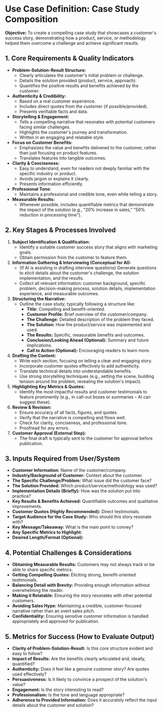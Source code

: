 # Use Case Definition: Case Study Composition

**Objective:** To create a compelling case study that showcases a customer's success story, demonstrating how a product, service, or methodology helped them overcome a challenge and achieve significant results.

## 1. Core Requirements & Quality Indicators

*   **Problem-Solution-Result Structure:**
    *   Clearly articulates the customer's initial problem or challenge.
    *   Details the solution provided (product, service, approach).
    *   Quantifies the positive results and benefits achieved by the customer.
*   **Authenticity & Credibility:**
    *   Based on a real customer experience.
    *   Includes direct quotes from the customer (if possible/provided).
    *   Presents verifiable facts and data.
*   **Storytelling & Engagement:**
    *   Tells a compelling narrative that resonates with potential customers facing similar challenges.
    *   Highlights the customer's journey and transformation.
    *   Written in an engaging and relatable style.
*   **Focus on Customer Benefits:**
    *   Emphasizes the value and benefits delivered to the customer, rather than just focusing on product features.
    *   Translates features into tangible outcomes.
*   **Clarity & Conciseness:**
    *   Easy to understand, even for readers not deeply familiar with the specific industry or product.
    *   Avoids jargon or explains it clearly.
    *   Presents information efficiently.
*   **Professional Tone:**
    *   Maintains a professional and credible tone, even while telling a story.
*   **Measurable Results:**
    *   Whenever possible, includes quantifiable metrics that demonstrate the impact of the solution (e.g., "20% increase in sales," "50% reduction in processing time").

## 2. Key Stages & Processes Involved

1.  **Subject Identification & Qualification:**
    *   Identify a suitable customer success story that aligns with marketing goals.
    *   Obtain permission from the customer to feature them.
2.  **Information Gathering & Interviewing (Conceptual for AI):**
    *   (If AI is assisting in drafting interview questions) Generate questions to elicit details about the customer's challenge, the solution implementation, and the results.
    *   Collect all relevant information: customer background, specific problem, decision-making process, solution details, implementation experience, and measurable outcomes.
3.  **Structuring the Narrative:**
    *   Outline the case study, typically following a structure like:
        *   **Title:** Compelling and benefit-oriented.
        *   **Customer Profile:** Brief overview of the customer/company.
        *   **The Challenge:** Detailed description of the problem they faced.
        *   **The Solution:** How the product/service was implemented and used.
        *   **The Results:** Specific, measurable benefits and outcomes.
        *   **Conclusion/Looking Ahead (Optional):** Summary and future implications.
        *   **Call to Action (Optional):** Encouraging readers to learn more.
4.  **Drafting the Content:**
    *   Write each section, focusing on telling a clear and engaging story.
    *   Incorporate customer quotes effectively to add authenticity.
    *   Translate technical details into understandable benefits.
    *   Use strong storytelling techniques (e.g., setting the scene, building tension around the problem, revealing the solution's impact).
5.  **Highlighting Key Metrics & Quotes:**
    *   Identify the most impactful results and customer testimonials to feature prominently (e.g., in call-out boxes or summaries – AI can suggest these).
6.  **Review & Revision:**
    *   Ensure accuracy of all facts, figures, and quotes.
    *   Verify that the narrative is compelling and flows well.
    *   Check for clarity, conciseness, and professional tone.
    *   Proofread for any errors.
7.  **Customer Approval (External Step):**
    *   The final draft is typically sent to the customer for approval before publication.

## 3. Inputs Required from User/System

*   **Customer Information:** Name of the customer/company.
*   **Industry/Background of Customer:** Context about the customer.
*   **The Specific Challenge/Problem:** What issue did the customer face?
*   **The Solution Provided:** Which product/service/methodology was used?
*   **Implementation Details (Briefly):** How was the solution put into practice?
*   **Key Results & Benefits Achieved:** Quantifiable outcomes and qualitative improvements.
*   **Customer Quotes (Highly Recommended):** Direct testimonials.
*   **Target Audience for the Case Study:** Who should this story resonate with?
*   **Key Message/Takeaway:** What is the main point to convey?
*   **Any Specific Metrics to Highlight:**
*   **Desired Length/Format (Optional):**

## 4. Potential Challenges & Considerations

*   **Obtaining Measurable Results:** Customers may not always track or be able to share specific metrics.
*   **Getting Compelling Quotes:** Eliciting strong, benefit-oriented testimonials.
*   **Balancing Detail with Brevity:** Providing enough information without overwhelming the reader.
*   **Making it Relatable:** Ensuring the story resonates with other potential customers.
*   **Avoiding Sales Hype:** Maintaining a credible, customer-focused narrative rather than an overt sales pitch.
*   **Confidentiality:** Ensuring sensitive customer information is handled appropriately and approved for publication.

## 5. Metrics for Success (How to Evaluate Output)

*   **Clarity of Problem-Solution-Result:** Is this core structure evident and easy to follow?
*   **Impact of Results:** Are the benefits clearly articulated and, ideally, quantified?
*   **Authenticity:** Does it feel like a genuine customer story? Are quotes used effectively?
*   **Persuasiveness:** Is it likely to convince a prospect of the solution's value?
*   **Engagement:** Is the story interesting to read?
*   **Professionalism:** Is the tone and language appropriate?
*   **Adherence to Provided Information:** Does it accurately reflect the input details about the customer and solution?
